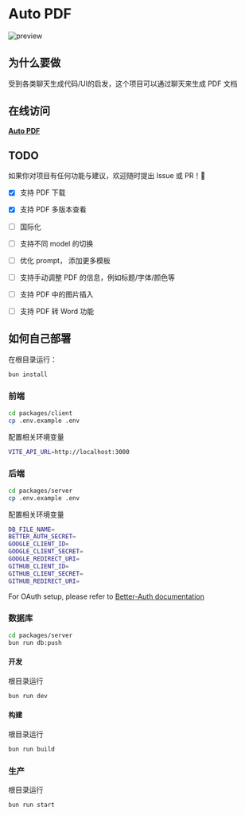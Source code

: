 # Auto PDF
![preview](https://github.com/user-attachments/assets/c9293a43-f1f2-4240-be44-811a79485c67)

## 为什么要做
受到各类聊天生成代码/UI的启发，这个项目可以通过聊天来生成 PDF 文档

## 在线访问
[**Auto PDF**](https://autopdf.app)

## TODO

如果你对项目有任何功能与建议，欢迎随时提出 Issue 或 PR！👏
- [x] 支持 PDF 下载
- [x] 支持 PDF 多版本查看
- [ ] 国际化
- [ ] 支持不同 model 的切换
- [ ] 优化 prompt， 添加更多模板
- [ ] 支持手动调整 PDF 的信息，例如标题/字体/颜色等
- [ ] 支持 PDF 中的图片插入
- [ ] 支持 PDF 转 Word 功能


## 如何自己部署

在根目录运行：

```bash
bun install
```
### 前端

```bash
cd packages/client
cp .env.example .env
```

配置相关环境变量

```bash
VITE_API_URL=http://localhost:3000
```

### 后端

```bash
cd packages/server
cp .env.example .env
```

配置相关环境变量

```bash
DB_FILE_NAME=
BETTER_AUTH_SECRET=
GOOGLE_CLIENT_ID=
GOOGLE_CLIENT_SECRET=
GOOGLE_REDIRECT_URI=
GITHUB_CLIENT_ID=
GITHUB_CLIENT_SECRET=
GITHUB_REDIRECT_URI=
```

For OAuth setup, please refer to [Better-Auth documentation](https://www.better-auth.com)


### 数据库

```bash
cd packages/server
bun run db:push
```

#### 开发
根目录运行
```bash
bun run dev
```

#### 构建
根目录运行
```bash
bun run build
```

### 生产
根目录运行
```bash
bun run start
```
